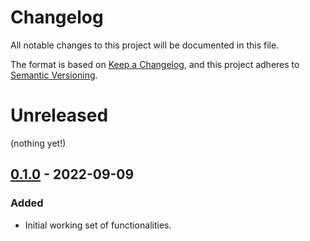 # Changelog

All notable changes to this project will be documented in this file.

The format is based on [Keep a Changelog](https://keepachangelog.com/en/1.0.0/),
and this project adheres to [Semantic Versioning](https://semver.org/spec/v2.0.0.html).

# Unreleased
(nothing yet!)

## [0.1.0] - 2022-09-09
### Added
- Initial working set of functionalities.

[Unreleased]: https://github.com/EnginnTechnologies/enginn-rb/compare/v0.1.0...HEAD
[0.1.0]: https://github.com/EnginnTechnologies/enginn-rb/releases/tag/v0.1.0
